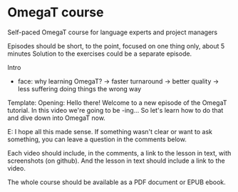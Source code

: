 # OmegaT course
Self-paced OmegaT course for language experts and project managers

Episodes should be short, to the point, focused on one thing only, about 5 minutes 
Solution to the exercises could be a separate episode. 

Intro
- face: why learning OmegaT? 
-> faster turnaround
-> better quality
-> less suffering doing things the wrong way




Template: 
Opening: Hello there! Welcome to a new episode of the OmegaT tutorial. In this video we're going to be -ing... 
So let's learn how to do that and dive down into OmegaT now.

E: I hope all this made sense. If something wasn't clear or want to ask something, you can leave a question in the comments below. 

Each video should include, in the comments, a link to the lesson in text, with screenshots (on github). And the lesson in text should include a link to the video.

The whole course should be available as a PDF document or EPUB ebook.
